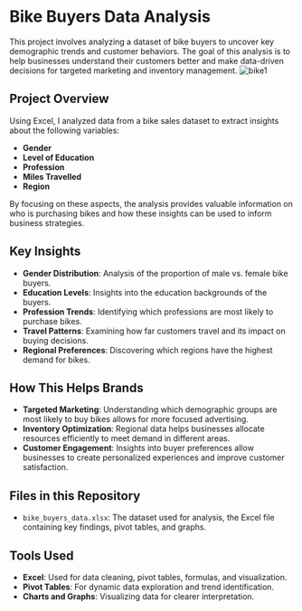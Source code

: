 # Bike Buyers Data Analysis

This project involves analyzing a dataset of bike buyers to uncover key demographic trends and customer behaviors. The goal of this analysis is to help businesses understand their customers better and make data-driven decisions for targeted marketing and inventory management.
![bike1](https://github.com/user-attachments/assets/f8c7de94-27f5-4754-96fa-a4cf9c546574)


## Project Overview

Using Excel, I analyzed data from a bike sales dataset to extract insights about the following variables:
- **Gender**
- **Level of Education**
- **Profession**
- **Miles Travelled**
- **Region**

By focusing on these aspects, the analysis provides valuable information on who is purchasing bikes and how these insights can be used to inform business strategies.

## Key Insights

- **Gender Distribution**: Analysis of the proportion of male vs. female bike buyers.
- **Education Levels**: Insights into the education backgrounds of the buyers.
- **Profession Trends**: Identifying which professions are most likely to purchase bikes.
- **Travel Patterns**: Examining how far customers travel and its impact on buying decisions.
- **Regional Preferences**: Discovering which regions have the highest demand for bikes.

## How This Helps Brands

- **Targeted Marketing**: Understanding which demographic groups are most likely to buy bikes allows for more focused advertising.
- **Inventory Optimization**: Regional data helps businesses allocate resources efficiently to meet demand in different areas.
- **Customer Engagement**: Insights into buyer preferences allow businesses to create personalized experiences and improve customer satisfaction.

## Files in this Repository

- `bike_buyers_data.xlsx`: The dataset used for analysis, the Excel file containing key findings, pivot tables, and graphs.


## Tools Used

- **Excel**: Used for data cleaning, pivot tables, formulas, and visualization.
- **Pivot Tables**: For dynamic data exploration and trend identification.
- **Charts and Graphs**: Visualizing data for clearer interpretation.


